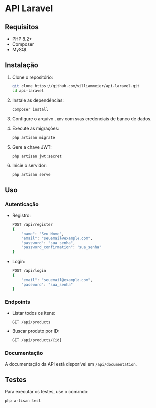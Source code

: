 # API Laravel

## Requisitos

-   PHP 8.2+
-   Composer
-   MySQL

## Instalação

1. Clone o repositório:

    ```bash
    git clone https://github.com/williammeier/api-laravel.git
    cd api-laravel
    ```

2. Instale as dependências:

    ```bash
    composer install
    ```

3. Configure o arquivo `.env` com suas credenciais de banco de dados.

4. Execute as migrações:

    ```bash
    php artisan migrate
    ```

5. Gere a chave JWT:

    ```bash
    php artisan jwt:secret
    ```

6. Inicie o servidor:
    ```bash
    php artisan serve
    ```

## Uso

### Autenticação

-   Registro:

    ```bash
    POST /api/register
    {
        "name": "Seu Nome",
        "email": "seuemail@example.com",
        "password": "sua_senha",
        "password_confirmation": "sua_senha"
    }
    ```

-   Login:
    ```bash
    POST /api/login
    {
        "email": "seuemail@example.com",
        "password": "sua_senha"
    }
    ```

### Endpoints

-   Listar todos os itens:

    ```bash
    GET /api/products
    ```

-   Buscar produto por ID:
    ```bash
    GET /api/products/{id}
    ```

### Documentação

A documentação da API está disponível em `/api/documentation`.

## Testes

Para executar os testes, use o comando:

```bash
php artisan test
```
